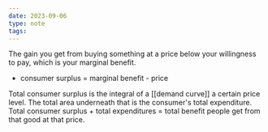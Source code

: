 ```yaml
---
date: 2023-09-06
type: note
tags: 
---
```


The gain you get from buying something at a price below your willingness to pay, which is your marginal benefit.
- consumer surplus = marginal benefit - price

Total consumer surplus is the integral of a [[demand curve]] a certain price level. The total area underneath that is the consumer's total expenditure. Total consumer surplus + total expenditures = total benefit people get from that good at that price.